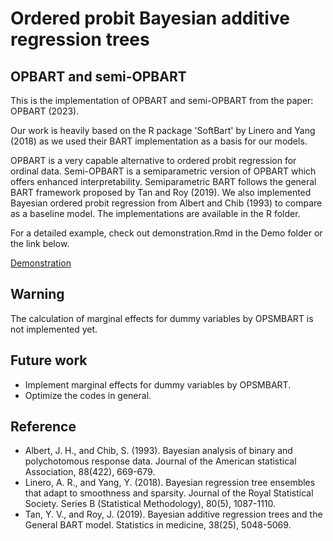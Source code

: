 # Ordered probit Bayesian additive regression trees

## OPBART and semi-OPBART

This is the implementation of OPBART and semi-OPBART from the paper: OPBART (2023).

Our work is heavily based on the R package 'SoftBart' by Linero and Yang (2018) as we used their BART implementation as a basis for our models.

OPBART is a very capable alternative to ordered probit regression for ordinal data. Semi-OPBART is a semiparametric version of OPBART which offers enhanced interpretability. Semiparametric BART follows the general BART framework proposed by Tan and Roy (2019). We also implemented Bayesian ordered probit regression from Albert and Chib (1993) to compare as a baseline model. The implementations are available in the R folder.

For a detailed example, check out demonstration.Rmd in the Demo folder or the link below.

[Demonstration](https://rawcdn.githack.com/jaeyonggy/OPBART/main/Demo/demonstration.nb.html)


## Warning

The calculation of marginal effects for dummy variables by OPSMBART is not implemented yet.

## Future work

- Implement marginal effects for dummy variables by OPSMBART.
- Optimize the codes in general.

## Reference

- Albert, J. H., and Chib, S. (1993). Bayesian analysis of binary and polychotomous response data. Journal of the American statistical Association, 88(422), 669-679.
- Linero, A. R., and Yang, Y. (2018). Bayesian regression tree ensembles that adapt to smoothness and sparsity. Journal of the Royal Statistical Society. Series B (Statistical Methodology), 80(5), 1087-1110.
- Tan, Y. V., and Roy, J. (2019). Bayesian additive regression trees and the General BART model. Statistics in medicine, 38(25), 5048-5069.


